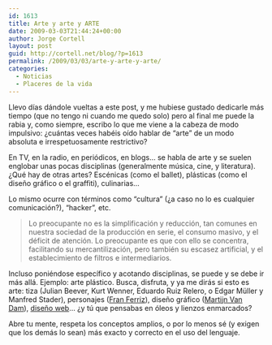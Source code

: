 ```yaml
---
id: 1613
title: Arte y arte y ARTE
date: 2009-03-03T21:44:24+00:00
author: Jorge Cortell
layout: post
guid: http://cortell.net/blog/?p=1613
permalink: /2009/03/03/arte-y-arte-y-arte/
categories:
  - Noticias
  - Placeres de la vida
---
```

Llevo días dándole vueltas a este post, y me hubiese gustado dedicarle más tiempo (que no tengo ni cuando me quedo solo) pero al final me puede la rabia y, como siempre, escribo lo que me viene a la cabeza de modo impulsivo: ¿cuántas veces habéis oído hablar de &#8220;arte&#8221; de un modo absoluta e irrespetuosamente restrictivo?

En TV, en la radio, en periódicos, en blogs&#8230; se habla de arte y se suelen englobar unas pocas disciplinas (generalmente música, cine, y literatura). ¿Qué hay de otras artes? Escénicas (como el ballet), plásticas (como el diseño gráfico o el graffiti), culinarias&#8230;

Lo mismo ocurre con términos como &#8220;cultura&#8221; (¿a caso no lo es cualquier comunicación?), &#8220;hacker&#8221;, etc.

> Lo preocupante no es la simplificación y reducción, tan comunes en nuestra sociedad de la producción en serie, el consumo masivo, y el déficit de atención. Lo preocupante es que con ello se concentra, facilitando su mercantilización, pero también su escasez artificial, y el establecimiento de filtros e intermediarios.

Incluso poniéndose específico y acotando disciplinas, se puede y se debe ir más allá. Ejemplo: arte plástico. Busca, disfruta, y ya me dirás si esto es arte: tiza (Julian Beever, Kurt Wenner, Eduardo Ruiz Relero, o Edgar Müller y Manfred Stader), personajes (<a title="http://franferriz.com" href="http://franferriz.com" target="_blank">Fran Ferriz</a>), diseño gráfico (<a title="http://supersilo.blogspot.com/" href="http://supersilo.blogspot.com/" target="_blank">Martijn Van Dam</a>), <a title="http://www.webtemplatesblog.com/archives/2009/02/18/visit-web-designer-portfolios-and-meet-famous-web-designers/" href="http://www.webtemplatesblog.com/archives/2009/02/18/visit-web-designer-portfolios-and-meet-famous-web-designers/" target="_blank">diseño web</a>&#8230; ¿y tú que pensabas en óleos y lienzos enmarcados?

Abre tu mente, respeta los conceptos amplios, o por lo menos sé (y exigen que los demás lo sean) más exacto y correcto en el uso del lenguaje.